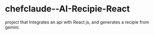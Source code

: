 # chefclaude--AI-Recipie-React
project that Integrates  an api with React js, and generates a recipie from gemini. 
